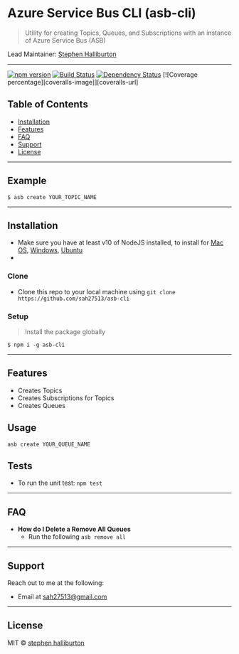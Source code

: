 # Azure Service Bus CLI (asb-cli)

> Utility for creating Topics, Queues, and Subscriptions with an instance of Azure Service Bus (ASB)

Lead Maintainer: [Stephen Halliburton](mailto:sah27513@gmail.com)

---

[![npm version][npm-image]][npm-url] [![Build Status][travis-image]][travis-url] [![Dependency Status][daviddm-image]][daviddm-url] [![Coverage percentage][coveralls-image]][coveralls-url]

## Table of Contents

- [Installation](#installation)
- [Features](#features)
- [FAQ](#faq)
- [Support](#support)
- [License](#license)

---

## Example

```shell
$ asb create YOUR_TOPIC_NAME
```

---

## Installation

- Make sure you have at least v10 of NodeJS installed, to install for [Mac OS](https://treehouse.github.io/installation-guides/mac/node-mac.html), [Windows](https://nodejs.org/en/download/), [Ubuntu](https://hackernoon.com/how-to-install-node-js-on-ubuntu-16-04-18-04-using-nvm-node-version-manager-668a7166b854)
-

### Clone

- Clone this repo to your local machine using `git clone https://github.com/sah27513/asb-cli`

### Setup

> Install the package globally

```shell
$ npm i -g asb-cli
```

---

## Features

- Creates Topics
- Creates Subscriptions for Topics
- Creates Queues

## Usage

```
asb create YOUR_QUEUE_NAME
```

## Tests

- To run the unit test: `npm test`

---

## FAQ

- **How do I Delete a Remove All Queues**
  - Run the following `asb remove all`

---

## Support

Reach out to me at the following:

- Email at <a href="mailto:sah27513@gmail.com" target="_blank">sah27513@gmail.com</a>

---

## License

MIT © [stephen halliburton]()

[npm-image]: https://badge.fury.io/js/npm.svg
[npm-url]: https://badge.fury.io/js/npm
[travis-image]: https://travis-ci.com/sah27513/asb-cli.svg?branch=master
[travis-url]: https://travis-ci.com/sah27513/asb-cli
[daviddm-image]: https://david-dm.org/sah27513/asb-cli.svg?theme=shields.io
[daviddm-url]: https://david-dm.org/sah27513/asb-cli

